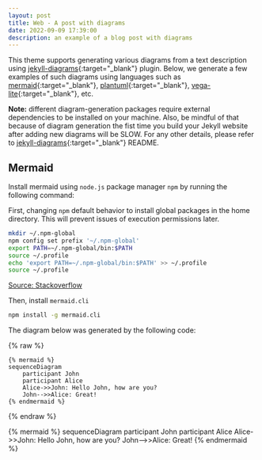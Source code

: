 ```yaml
---
layout: post
title: Web - A post with diagrams
date: 2022-09-09 17:39:00
description: an example of a blog post with diagrams
---
```


This theme supports generating various diagrams from a text description using [jekyll-diagrams](https://github.com/zhustec/jekyll-diagrams){:target="\_blank"} plugin.
Below, we generate a few examples of such diagrams using languages such as [mermaid](https://mermaid-js.github.io/mermaid/){:target="\_blank"}, [plantuml](https://plantuml.com/){:target="\_blank"}, [vega-lite](https://vega.github.io/vega-lite/){:target="\_blank"}, etc.

**Note:** different diagram-generation packages require external dependencies to be installed on your machine.
Also, be mindful of that because of diagram generation the fist time you build your Jekyll website after adding new diagrams will be SLOW.
For any other details, please refer to [jekyll-diagrams](https://github.com/zhustec/jekyll-diagrams){:target="\_blank"} README.


## Mermaid

Install mermaid using `node.js` package manager `npm` by running the following command:

First, changing `npm` default behavior to install global packages in the home directory. This will prevent issues of execution permissions later.

```bash
mkdir ~/.npm-global
npm config set prefix '~/.npm-global'
export PATH=~/.npm-global/bin:$PATH
source ~/.profile
echo 'export PATH=~/.npm-global/bin:$PATH' >> ~/.profile
source ~/.profile
```
<a href="https://stackoverflow.com/questions/59088731/error-failed-to-download-chromium-r686378-set-puppeteer-skip-chromium-downloa"> Source: Stackoverflow </a>

Then, install `mermaid.cli`


```bash
npm install -g mermaid.cli
```

The diagram below was generated by the following code:

{% raw %}
```
{% mermaid %}
sequenceDiagram
    participant John
    participant Alice
    Alice->>John: Hello John, how are you?
    John-->>Alice: Great!
{% endmermaid %}
```
{% endraw %}

{% mermaid %}
sequenceDiagram
    participant John
    participant Alice
    Alice->>John: Hello John, how are you?
    John-->>Alice: Great!
{% endmermaid %}
